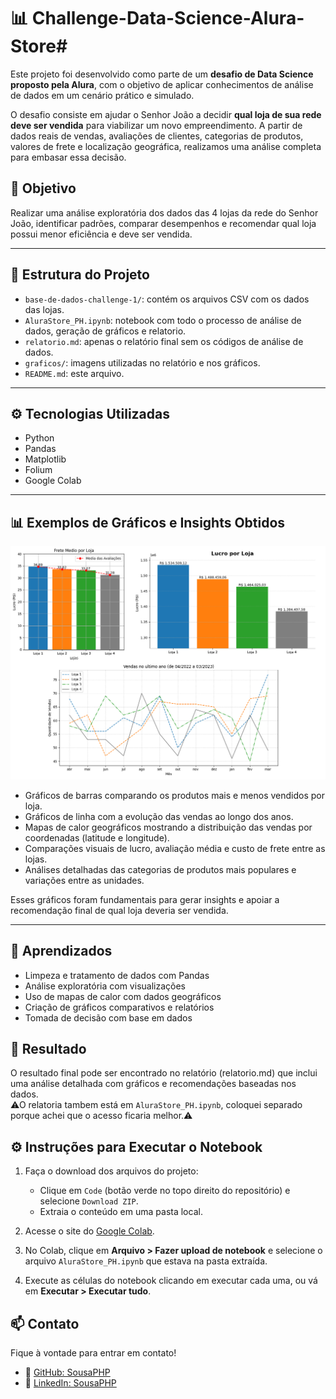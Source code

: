 # 📊 Challenge-Data-Science-Alura-Store# 

Este projeto foi desenvolvido como parte de um **desafio de Data Science proposto pela Alura**, com o objetivo de aplicar conhecimentos de análise de dados em um cenário prático e simulado.

O desafio consiste em ajudar o Senhor João a decidir **qual loja de sua rede deve ser vendida** para viabilizar um novo empreendimento. A partir de dados reais de vendas, avaliações de clientes, categorias de produtos, valores de frete e localização geográfica, realizamos uma análise completa para embasar essa decisão.

## 🧠 Objetivo

Realizar uma análise exploratória dos dados das 4 lojas da rede do Senhor João, identificar padrões, comparar desempenhos e recomendar qual loja possui menor eficiência e deve ser vendida.

---

## 📁 Estrutura do Projeto

- `base-de-dados-challenge-1/`: contém os arquivos CSV com os dados das lojas.
- `AluraStore_PH.ipynb`: notebook com todo o processo de análise de dados, geração de gráficos e relatorio.
- `relatorio.md`: apenas o relatório final sem os códigos de análise de dados.
- `graficos/`: imagens utilizadas no relatório e nos gráficos.
- `README.md`: este arquivo.

---

## ⚙️ Tecnologias Utilizadas

- Python 
- Pandas
- Matplotlib
- Folium
- Google Colab
---
## 📊 Exemplos de Gráficos e Insights Obtidos
![exemplos](https://github.com/SousaPHP/Challenge-Data-Science-Alura-Store/blob/main/graficos/Exemplos.png)
- Gráficos de barras comparando os produtos mais e menos vendidos por loja.
- Gráficos de linha com a evolução das vendas ao longo dos anos.
- Mapas de calor geográficos mostrando a distribuição das vendas por coordenadas (latitude e longitude).
- Comparações visuais de lucro, avaliação média e custo de frete entre as lojas.
- Análises detalhadas das categorias de produtos mais populares e variações entre as unidades.

Esses gráficos foram fundamentais para gerar insights e apoiar a recomendação final de qual loja deveria ser vendida.

---
## 🧠 Aprendizados

- Limpeza e tratamento de dados com Pandas  
- Análise exploratória com visualizações  
- Uso de mapas de calor com dados geográficos  
- Criação de gráficos comparativos e relatórios  
- Tomada de decisão com base em dados

## 🚀 Resultado
 
 O resultado final pode ser encontrado no relatório (relatorio.md) que inclui uma análise detalhada com gráficos e recomendações baseadas nos dados.  
 ⚠O relatoria tambem está em `AluraStore_PH.ipynb`, coloquei separado porque achei que o acesso ficaria melhor.⚠

## ⚙️ Instruções para Executar o Notebook

1. Faça o download dos arquivos do projeto:
   - Clique em `Code` (botão verde no topo direito do repositório) e selecione `Download ZIP`.
   - Extraia o conteúdo em uma pasta local.

2. Acesse o site do [Google Colab](https://colab.research.google.com/).

3. No Colab, clique em **Arquivo > Fazer upload de notebook** e selecione o arquivo `AluraStore_PH.ipynb` que estava na pasta extraída.

4. Execute as células do notebook clicando em  executar cada uma, ou vá em **Executar > Executar tudo**.

## 📫 Contato

Fique à vontade para entrar em contato!

- 🔗 [GitHub: SousaPHP](https://github.com/SousaPHP)  
- 💼 [LinkedIn: SousaPHP](https://www.linkedin.com/in/sousaphp/)

